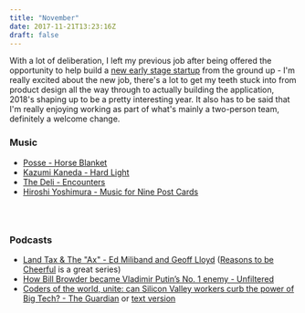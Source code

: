 ```yaml
---
title: "November"
date: 2017-11-21T13:23:16Z
draft: false
---
```


With a lot of deliberation, I left my previous job after being offered the opportunity to help build a [new early stage startup](https://www.daisie.com/) from the ground up - I'm really excited about the new job, there's a lot to get my teeth stuck into from product design all the way through to actually building the application, 2018's shaping up to be a pretty interesting year. It also has to be said that I'm really enjoying working as part of what's mainly a two-person team, definitely a welcome change.

### Music

* [Posse - Horse Blanket](https://open.spotify.com/album/29jOvdQSkNZMgWBF0LMIDI)
* [Kazumi Kaneda - Hard Light](https://open.spotify.com/album/2FKht5Fz3aEk6t9ZEFk5lp)
* [The Deli - Encounters](https://open.spotify.com/album/712kJatOJDHS8mVpD3EBwG)
* [Hiroshi Yoshimura - Music for Nine Post Cards](https://open.spotify.com/album/4h5av08hHhOyyINApKfnEE)

### &nbsp;

### Podcasts

* [Land Tax & The "Ax" - Ed Miliband and Geoff Lloyd](https://overcast.fm/+KXkDUWbRs) ([Reasons to be Cheerful](https://overcast.fm/itunes1287081706/reasons-to-be-cheerful-with-ed-miliband-and-geoff-lloyd) is a great series)
* [How Bill Browder became Vladimir Putin’s No. 1 enemy - Unfiltered](https://overcast.fm/+KfBvfOWCQ)
* [Coders of the world, unite: can Silicon Valley workers curb the power of Big Tech? - The Guardian](https://overcast.fm/+G2W1cBnsE) or [text version](https://www.theguardian.com/news/2017/oct/31/coders-of-the-world-unite-can-silicon-valley-workers-curb-the-power-of-big-tech)
